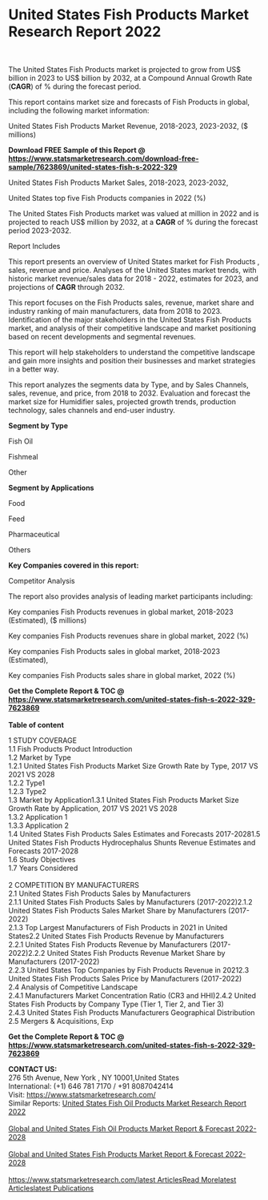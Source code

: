 <h1>United States Fish Products Market Research Report 2022</h1><br/><p>The United States Fish Products market is projected to grow from US$ billion in 2023 to US$ billion by 2032, at a Compound Annual Growth Rate (<strong>CAGR</strong>) of % during the forecast period.</p><p>This report contains market size and forecasts of Fish Products in global, including the following market information:</p><p>United States Fish Products Market Revenue, 2018-2023, 2023-2032, ($ millions)</p><p><strong>Download FREE Sample of this Report @ <a href="https://www.statsmarketresearch.com/download-free-sample/7623869/united-states-fish-s-2022-329">https://www.statsmarketresearch.com/download-free-sample/7623869/united-states-fish-s-2022-329</a></strong></p><p>United States Fish Products Market Sales, 2018-2023, 2023-2032,</p><p>United States top five Fish Products companies in 2022 (%)</p><p>The United States Fish Products market was valued at million in 2022 and is projected to reach US$ million by 2032, at a <strong>CAGR</strong> of % during the forecast period 2023-2032.</p><p>Report Includes</p><p>This report presents an overview of United States market for Fish Products , sales, revenue and price. Analyses of the United States market trends, with historic market revenue/sales data for 2018 - 2022, estimates for 2023, and projections of <strong>CAGR</strong> through 2032.</p><p>This report focuses on the Fish Products sales, revenue, market share and industry ranking of main manufacturers, data from 2018 to 2023. Identification of the major stakeholders in the United States Fish Products market, and analysis of their competitive landscape and market positioning based on recent developments and segmental revenues.</p><p>This report will help stakeholders to understand the competitive landscape and gain more insights and position their businesses and market strategies in a better way.</p><p>This report analyzes the segments data by Type, and by Sales Channels, sales, revenue, and price, from 2018 to 2032. Evaluation and forecast the market size for Humidifier sales, projected growth trends, production technology, sales channels and end-user industry.</p><p><strong>Segment by Type</strong></p><p>Fish Oil</p><p>Fishmeal</p><p>Other</p><p><strong> Segment <strong><strong>by Applications</strong></strong></strong></p><p>Food</p><p>Feed</p><p>Pharmaceutical</p><p>Others</p><p><strong>Key Companies covered in this report:</strong></p><p>Competitor Analysis</p><p>The report also provides analysis of leading market participants including:</p><p>Key companies Fish Products revenues in global market, 2018-2023 (Estimated), ($ millions)</p><p>Key companies Fish Products revenues share in global market, 2022 (%)</p><p>Key companies Fish Products sales in global market, 2018-2023 (Estimated),</p><p>Key companies Fish Products sales share in global market, 2022 (%)</p><div><b>Get the Complete Report & TOC @ <a href="https://www.statsmarketresearch.com/united-states-fish-s-2022-329-7623869">https://www.statsmarketresearch.com/united-states-fish-s-2022-329-7623869</a></b></div><br><b>Table of content</b><p>1 STUDY COVERAGE<br />1.1 Fish Products Product Introduction<br />1.2 Market by Type<br />1.2.1 United States Fish Products Market Size Growth Rate by Type, 2017 VS 2021 VS 2028<br />1.2.2 Type1<br />1.2.3 Type2<br />1.3 Market by Application1.3.1 United States Fish Products Market Size Growth Rate by Application, 2017 VS 2021 VS 2028<br />1.3.2 Application 1<br />1.3.3 Application 2<br />1.4 United States Fish Products Sales Estimates and Forecasts 2017-20281.5 United States Fish Products Hydrocephalus Shunts Revenue Estimates and Forecasts 2017-2028<br />1.6 Study Objectives<br />1.7 Years Considered<br /><br />2 COMPETITION BY MANUFACTURERS<br />2.1 United States Fish Products Sales by Manufacturers<br />2.1.1 United States Fish Products Sales by Manufacturers (2017-2022)2.1.2 United States Fish Products Sales Market Share by Manufacturers (2017-2022)<br />2.1.3 Top Largest Manufacturers of Fish Products in 2021 in United States2.2 United States Fish Products Revenue by Manufacturers<br />2.2.1 United States Fish Products Revenue by Manufacturers (2017-2022)2.2.2 United States Fish Products Revenue Market Share by Manufacturers (2017-2022)<br />2.2.3 United States Top Companies by Fish Products Revenue in 20212.3 United States Fish Products Sales Price by Manufacturers (2017-2022)<br />2.4 Analysis of Competitive Landscape<br />2.4.1 Manufacturers Market Concentration Ratio (CR3 and HHI)2.4.2 United States Fish Products by Company Type (Tier 1, Tier 2, and Tier 3)<br />2.4.3 United States Fish Products Manufacturers Geographical Distribution<br />2.5 Mergers & Acquisitions, Exp<br><div><b>Get the Complete Report & TOC @ <a href="https://www.statsmarketresearch.com/united-states-fish-s-2022-329-7623869">https://www.statsmarketresearch.com/united-states-fish-s-2022-329-7623869</a></b></div></p> <b>CONTACT US:</b><br>276 5th Avenue, New York , NY 10001,United States<br>International: (+1) 646 781 7170 / +91 8087042414<br>Visit: <a href="https://www.statsmarketresearch.com/">https://www.statsmarketresearch.com/</a><br>Similar Reports: <a href="https://www.statsmarketresearch.com/united-states-fish-s-2022-329-7623869">United States Fish Oil Products Market Research Report 2022</a><br/><br/><a href="https://www.statsmarketresearch.com/united-states-fish-s-2022-329-7623869">Global and United States Fish Oil Products Market Report & Forecast 2022-2028</a><br/><br/><a href="https://www.statsmarketresearch.com/united-states-fish-s-2022-329-7623869">Global and United States Fish Products Market Report & Forecast 2022-2028</a><br/><br/><a href="https://gyeongbokgung.com">https://www.statsmarketresearch.com/</a><a href="https://hallyeomaritime.com">latest Articles</a><a href="https://jingwansa.com">Read More</a><a href=https://nguoiviet.jp/">latest Articles</a><a href="https://www.intelmarketresearch.com/">latest Publications</a>